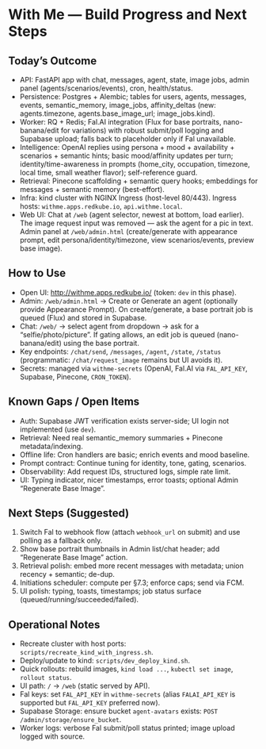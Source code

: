 # With Me — Build Progress and Next Steps

## Today’s Outcome
- API: FastAPI app with chat, messages, agent, state, image jobs, admin panel (agents/scenarios/events), cron, health/status.
- Persistence: Postgres + Alembic; tables for users, agents, messages, events, semantic_memory, image_jobs, affinity_deltas (new: agents.timezone, agents.base_image_url; image_jobs.kind).
- Worker: RQ + Redis; Fal.AI integration (Flux for base portraits, nano-banana/edit for variations) with robust submit/poll logging and Supabase upload; falls back to placeholder only if Fal unavailable.
- Intelligence: OpenAI replies using persona + mood + availability + scenarios + semantic hints; basic mood/affinity updates per turn; identity/time-awareness in prompts (home_city, occupation, timezone, local time, small weather flavor); self-reference guard.
- Retrieval: Pinecone scaffolding + semantic query hooks; embeddings for messages + semantic memory (best-effort).
- Infra: kind cluster with NGINX Ingress (host-level 80/443). Ingress hosts: `withme.apps.redkube.io`, `api.withme.local`.
- Web UI: Chat at `/web` (agent selector, newest at bottom, load earlier). The image request input was removed — ask the agent for a pic in text. Admin panel at `/web/admin.html` (create/generate with appearance prompt, edit persona/identity/timezone, view scenarios/events, preview base image).

## How to Use
- Open UI: http://withme.apps.redkube.io/ (token: `dev` in this phase).
- Admin: `/web/admin.html` → Create or Generate an agent (optionally provide Appearance Prompt). On create/generate, a base portrait job is queued (Flux) and stored in Supabase.
- Chat: `/web/` → select agent from dropdown → ask for a “selfie/photo/picture”. If gating allows, an edit job is queued (nano-banana/edit) using the base portrait.
- Key endpoints: `/chat/send`, `/messages`, `/agent`, `/state`, `/status` (programmatic: `/chat/request_image` remains but UI avoids it).
- Secrets: managed via `withme-secrets` (OpenAI, Fal.AI via `FAL_API_KEY`, Supabase, Pinecone, `CRON_TOKEN`).

## Known Gaps / Open Items
- Auth: Supabase JWT verification exists server-side; UI login not implemented (use `dev`).
- Retrieval: Need real semantic_memory summaries + Pinecone metadata/indexing.
- Offline life: Cron handlers are basic; enrich events and mood baseline.
- Prompt contract: Continue tuning for identity, tone, gating, scenarios.
- Observability: Add request IDs, structured logs, simple rate limit.
- UI: Typing indicator, nicer timestamps, error toasts; optional Admin “Regenerate Base Image”.

## Next Steps (Suggested)
1) Switch Fal to webhook flow (attach `webhook_url` on submit) and use polling as a fallback only.
2) Show base portrait thumbnails in Admin list/chat header; add “Regenerate Base Image” action.
3) Retrieval polish: embed more recent messages with metadata; union recency + semantic; de-dup.
4) Initiations scheduler: compute per §7.3; enforce caps; send via FCM.
5) UI polish: typing, toasts, timestamps; job status surface (queued/running/succeeded/failed).

## Operational Notes
- Recreate cluster with host ports: `scripts/recreate_kind_with_ingress.sh`.
- Deploy/update to kind: `scripts/dev_deploy_kind.sh`.
- Quick rollouts: rebuild images, `kind load ...`, `kubectl set image`, `rollout status`.
- UI path: `/` → `/web` (static served by API).
- Fal keys: set `FAL_API_KEY` in `withme-secrets` (alias `FALAI_API_KEY` is supported but `FAL_API_KEY` preferred now).
- Supabase Storage: ensure bucket `agent-avatars` exists: `POST /admin/storage/ensure_bucket`.
- Worker logs: verbose Fal submit/poll status printed; image upload logged with source.
